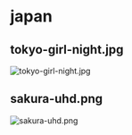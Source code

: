 # japan

## tokyo-girl-night.jpg

![tokyo-girl-night.jpg](japan/tokyo-girl-night.jpg)

## sakura-uhd.png

![sakura-uhd.png](japan/sakura-uhd.png)

